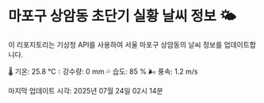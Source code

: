
# 마포구 상암동 초단기 실황 날씨 정보 🌤️

이 리포지토리는 기상청 API를 사용하여 서울 마포구 상암동의 날씨 정보를 업데이트합니다. 

🌡️ 기온: 25.8 ℃
💧 강수량: 0 mm
💦 습도: 85 %
🌬️ 풍속: 1.2 m/s

마지막 업데이트 시각: 2025년 07월 24일 02시 14분    
